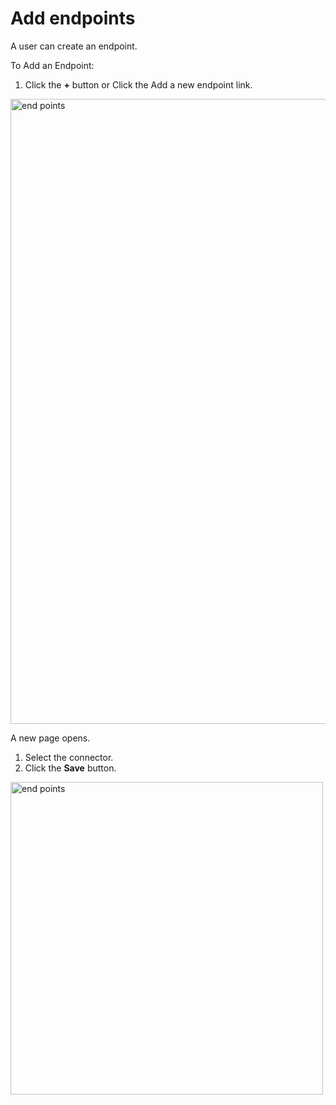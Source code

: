 # Add endpoints

A user can create an endpoint. 

To Add an Endpoint:

1. Click the **+** button or Click the Add a new endpoint link.

<img src="../images/add_new_endpoint.png" alt="end points" width="1000" height="1000"/>

A new page opens.

1. Select the connector.
2. Click the **Save** button.

<img src="../images/add_endpoint.png" alt="end points" width="500" height="500"/>
